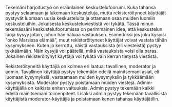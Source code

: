 Tekemäni harjoitustyö on eräänlainen keskustelufoorumi. Kuka tahansa pystyy selaamaan ja lukemaan keskusteluja, mutta 
rekisteröityneet käyttäjät pystyvät luomaan uusia keskusteluita ja ottamaan osaa muiden luomiin keskusteluihin. Jokaisesta 
keskusteluviestistä voi tykätä. Tässä minun tekemässäni keskustelufoorumissa on perimmäinen idea, että keskustelun luoja kysyy jotain, johon hän haluaa vastauksen. Esimerkiksi jos joku kysyisi "onko Marsissa elämää", muut rekisteröityneet käyttäjät voivat vastata tähän kysymykseen. Kuten jo kerrottu, näistä vastauksista (eli viesteistä) pystyy tykkäämään. Näin kysyjä voi päätellä, mikä vastauksista voisi olla paras. Jokainen rekisteröitynyt käyttäjä voi tykätä vain kerran tietystä viestistä. 

Rekisteröityneitä käyttäjiä on kolmea eri laatua: tavallinen, moderator ja admin. Tavallinen käyttäjä pystyy tekemään edellä mainitsemani asiat, eli luomaan kysymyksiä, vastaamaan muiden kysymyksiin ja tykkäämään kysymyksistä. Moderator pystyy poistamaan muiden viestejä. Admin-käyttäjällä on kaikista eniten valtuuksia. Admin pystyy tekemään kaikki edellä mainitsemani toimenpiteet. Lisäksi admin pystyy tekemään tavallisista käyttäjistä moderator-käyttäjiä ja poistamaan kenen tahansa käyttäjätilin. 
